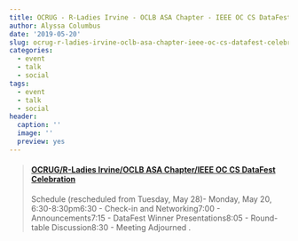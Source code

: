 ```yaml
---
title: OCRUG - R-Ladies Irvine - OCLB ASA Chapter - IEEE OC CS DataFest Celebration
author: Alyssa Columbus
date: '2019-05-20'
slug: ocrug-r-ladies-irvine-oclb-asa-chapter-ieee-oc-cs-datafest-celebration
categories:
  - event
  - talk
  - social
tags:
  - event
  - talk
  - social
header:
  caption: ''
  image: ''
  preview: yes
---
```


<blockquote class="embedly-card"><h4><a href="https://www.meetup.com/rladies-irvine/events/260603442/">OCRUG/R-Ladies Irvine/OCLB ASA Chapter/IEEE OC CS DataFest Celebration</a></h4><p>Schedule (rescheduled from Tuesday, May 28)- Monday, May 20, 6:30-8:30pm6:30 - Check-in and Networking7:00 - Announcements7:15 - DataFest Winner Presentations8:05 - Round-table Discussion8:30 - Meeting Adjourned .</p></blockquote>
<script async src="//cdn.embedly.com/widgets/platform.js" charset="UTF-8"></script>